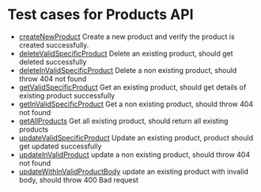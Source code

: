 # Test cases for Products API

- [createNewProduct](src/test/java/tests/productTest/AddProductTest.java) Create a new product and verify the product is created successfully.
- [deleteValidSpecificProduct](src/test/java/tests/productTest/DeleteProductTest.java)  Delete an existing product, should get deleted successfully 
- [deleteInValidSpecificProduct](src/test/java/tests/productTest/DeleteProductTest.java)  Delete a non existing product, should throw 404 not found 
- [getValidSpecificProduct](src/test/java/tests/productTest/GetProductTest.java)  Get an existing product, should get details of existing product successfully 
- [getInValidSpecificProduct](src/test/java/tests/productTest/GetProductTest.java)  Get a non existing product, should throw 404 not found 
- [getAllProducts](src/test/java/tests/productTest/GetProductsTest.java) Get all existing product, should return all existing products
- [updateValidSpecificProduct](src/test/java/tests/productTest/UpdateProductTest.java)  Update an existing product, product should get updated successfully 
- [updateInValidProduct](src/test/java/tests/productTest/UpdateProductTest.java)  update a non existing product, should throw 404 not found 
- [updateWithInValidProductBody](src/test/java/tests/productTest/UpdateProductTest.java)  update an existing product with invalid body, should throw 400 Bad request